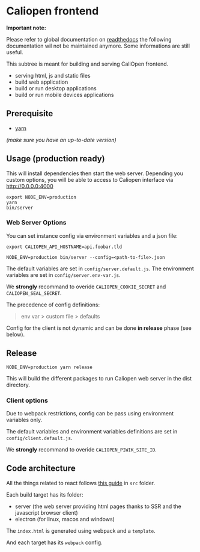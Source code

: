 # Caliopen frontend

**Important note:**

Please refer to global documentation on [readthedocs](http://caliopen.readthedocs.io/en/latest/) the following documentation wil not be maintained anymore. Some informations are still useful.

This subtree is meant for building and serving CaliOpen frontend.

- serving html, js and static files
- build web application
- build or run desktop applications
- build or run mobile devices applications

## Prerequisite

- [yarn](https://yarnpkg.com/en/docs/install)

_(make sure you have an up-to-date version)_

## Usage (production ready)

This will install dependencies then start the web server. Depending you custom options, you will be
able to access to Caliopen interface via http://0.0.0.0:4000

```
export NODE_ENV=production
yarn
bin/server
```

### Web Server Options

You can set instance config via environment variables and a json file:

```
export CALIOPEN_API_HOSTNAME=api.foobar.tld
```

```
NODE_ENV=production bin/server --config=<path-to-file>.json
```

The default variables are set in `config/server.default.js`.
The environment variables are set in `config/server.env-var.js`.

We **strongly** recommand to overide `CALIOPEN_COOKIE_SECRET` and `CALIOPEN_SEAL_SECRET`.

The precedence of config definitions:

> env var > custom file > defaults

Config for the client is not dynamic and can be done **in release** phase (see below).

## Release

```
NODE_ENV=production yarn release
```

This will build the different packages to run Caliopen web server in the dist directory.

### Client options

Due to webpack restrictions, config can be pass using environment variables only.

The default variables and environment variables definitions are set in `config/client.default.js`.

We **strongly** recommand to overide `CALIOPEN_PIWIK_SITE_ID`.

## Code architecture

All the things related to react follows [this guide](https://medium.com/@alexmngn/how-to-better-organize-your-react-applications-2fd3ea1920f1#.rwqbggzgf) in `src` folder.

Each build target has its folder:

- server (the web server providing html pages thanks to SSR and the javascript browser client)
- electron (for linux, macos and windows)

The `index.html` is generated using webpack and a `template`.

And each target has its `webpack` config.
